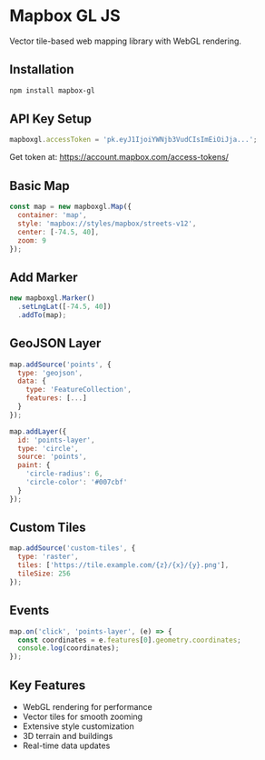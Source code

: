 # Mapbox GL JS

Vector tile-based web mapping library with WebGL rendering.

## Installation
```bash
npm install mapbox-gl
```

## API Key Setup
```javascript
mapboxgl.accessToken = 'pk.eyJ1IjoiYWNjb3VudCIsImEiOiJja...';
```
Get token at: https://account.mapbox.com/access-tokens/

## Basic Map
```javascript
const map = new mapboxgl.Map({
  container: 'map',
  style: 'mapbox://styles/mapbox/streets-v12',
  center: [-74.5, 40],
  zoom: 9
});
```

## Add Marker
```javascript
new mapboxgl.Marker()
  .setLngLat([-74.5, 40])
  .addTo(map);
```

## GeoJSON Layer
```javascript
map.addSource('points', {
  type: 'geojson',
  data: {
    type: 'FeatureCollection',
    features: [...]
  }
});

map.addLayer({
  id: 'points-layer',
  type: 'circle',
  source: 'points',
  paint: {
    'circle-radius': 6,
    'circle-color': '#007cbf'
  }
});
```

## Custom Tiles
```javascript
map.addSource('custom-tiles', {
  type: 'raster',
  tiles: ['https://tile.example.com/{z}/{x}/{y}.png'],
  tileSize: 256
});
```

## Events
```javascript
map.on('click', 'points-layer', (e) => {
  const coordinates = e.features[0].geometry.coordinates;
  console.log(coordinates);
});
```

## Key Features
- WebGL rendering for performance
- Vector tiles for smooth zooming
- Extensive style customization
- 3D terrain and buildings
- Real-time data updates